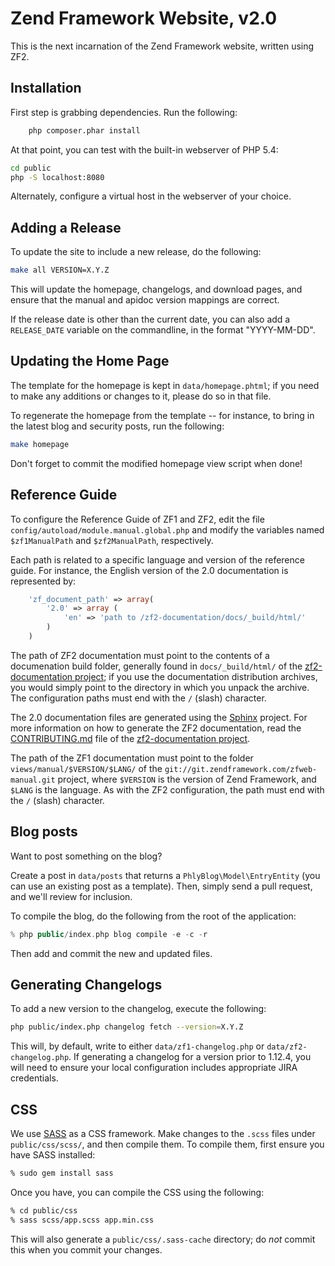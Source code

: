 Zend Framework Website, v2.0
============================

This is the next incarnation of the Zend Framework website, written using ZF2.

Installation
------------

First step is grabbing dependencies. Run the following:

```sh
    php composer.phar install
```

At that point, you can test with the built-in webserver of PHP 5.4:

```sh
cd public
php -S localhost:8080
```

Alternately, configure a virtual host in the webserver of your choice.

Adding a Release
----------------

To update the site to include a new release, do the following:

```sh
make all VERSION=X.Y.Z
```

This will update the homepage, changelogs, and download pages, and ensure that
the manual and apidoc version mappings are correct.

If the release date is other than the current date, you can also add a
`RELEASE_DATE` variable on the commandline, in the format "YYYY-MM-DD".

Updating the Home Page
----------------------

The template for the homepage is kept in `data/homepage.phtml`; if you need to
make any additions or changes to it, please do so in that file.

To regenerate the homepage from the template -- for instance, to bring in the
latest blog and security posts, run the following:

```sh
make homepage
```

Don't forget to commit the modified homepage view script when done!

Reference Guide
---------------

To configure the Reference Guide of ZF1 and ZF2, edit the file
``config/autoload/module.manual.global.php`` and modify the variables named
``$zf1ManualPath`` and ``$zf2ManualPath``, respectively. 

Each path is related to a specific language and version of the reference guide.
For instance, the English version of the 2.0 documentation is represented by:

```php
    'zf_document_path' => array(
        '2.0' => array (
            'en' => 'path to /zf2-documentation/docs/_build/html/'
        )
    )
```

The path of ZF2 documentation must point to the contents of a documenation build
folder, generally found in ``docs/_build/html/`` of the [zf2-documentation project](https://github.com/zendframework/zf2-documentation); 
if you use the documentation distribution archives, you would simply point to
the directory in which you unpack the archive. The configuration paths must
end with the ``/`` (slash) character.

The 2.0 documentation files are generated using the
[Sphinx](http://sphinx.pocoo.org/) project. For more information on how to
generate the ZF2 documentation, read the
[CONTRIBUTING.md](https://github.com/zendframework/zf2-documentation/blob/master/CONTRIBUTING.md)
file of the [zf2-documentation project](https://github.com/zendframework/zf2-documentation).

The path of the ZF1 documentation must point to the folder
``views/manual/$VERSION/$LANG/`` of the
``git://git.zendframework.com/zfweb-manual.git`` project, where ``$VERSION`` is
the version of Zend Framework, and ``$LANG`` is the language. As with the ZF2
configuration, the path must end with the ``/`` (slash) character.


Blog posts
----------

Want to post something on the blog?

Create a post in ``data/posts`` that returns a ``PhlyBlog\Model\EntryEntity``
(you can use an existing post as a template). Then, simply send a pull request,
and we'll review for inclusion.

To compile the blog, do the following from the root of the application:

```php
% php public/index.php blog compile -e -c -r
```

Then add and commit the new and updated files.

Generating Changelogs
---------------------

To add a new version to the changelog, execute the following:

```sh
php public/index.php changelog fetch --version=X.Y.Z
```

This will, by default, write to either `data/zf1-changelog.php` or
`data/zf2-changelog.php`. If generating a changelog for a version prior to
1.12.4, you will need to ensure your local configuration includes appropriate
JIRA credentials.

CSS
---

We use [SASS](http://sass-lang.com/) as a CSS framework. Make changes to the
`.scss` files under `public/css/scss/`, and then compile them. To compile them,
first ensure you have SASS installed:

```bash
% sudo gem install sass
```

Once you have, you can compile the CSS using the following:

```bash
% cd public/css
% sass scss/app.scss app.min.css
```

This will also generate a `public/css/.sass-cache` directory; do _not_ commit
this when you commit your changes.
